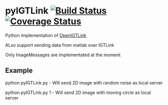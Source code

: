 # pyIGTLink [![Build Status](https://travis-ci.org/Danielhiversen/pyIGTLink.svg?branch=master)](https://travis-ci.org/Danielhiversen/pyIGTLink) [![Coverage Status](https://coveralls.io/repos/Danielhiversen/pyIGTLink/badge.svg?branch=master&service=github)](https://coveralls.io/github/Danielhiversen/pyIGTLink?branch=master)
Python implementation of [OpenIGTLink](http://openigtlink.org/)

ALso support sending data from matlab over IGTLink


Only ImageMessages are implementated at the moment



## Example


python pyIGTLink.py    - Will send 2D image with random noise as local server 

python pyIGTLink.py  1 - Will send 2D image with moving circle as local server
